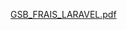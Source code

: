 [GSB_FRAIS_LARAVEL.pdf](https://github.com/SMaitriya/Gsbfrais/files/15505785/GSB_FRAIS_LARAVEL.pdf)
